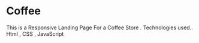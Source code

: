 # Coffee
This is a Responsive Landing Page For a Coffee Store .
Technologies used..
Html , CSS , JavaScript
